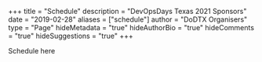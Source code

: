 +++
title = "Schedule"
description = "DevOpsDays Texas 2021 Sponsors"
date = "2019-02-28"
aliases = ["schedule"]
author = "DoDTX Organisers"
type = "Page"
hideMetadata = "true"
hideAuthorBio = "true"
hideComments = "true"
hideSuggestions = "true"
+++

Schedule here